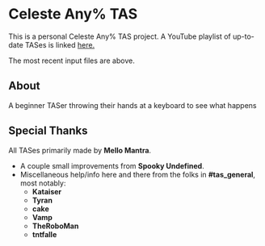 # Celeste Any% TAS
This is a personal Celeste Any% TAS project.
A YouTube playlist of up-to-date TASes is linked [here.](https://www.youtube.com/playlist?list=PLGY5ZVounJwtsjm-I0G1hSpvBwnZedD1T)

The most recent input files are above.



## About 

A beginner TASer throwing their hands at a keyboard to see what happens

## Special Thanks

All TASes primarily made by **Mello Mantra**.
- A couple small improvements from **Spooky Undefined**.
- Miscellaneous help/info here and there from the folks in **#tas_general**, most notably:
  - **Kataiser**
  - **Tyran**
  - **cake**
  - **Vamp**
  - **TheRoboMan**
  - **tntfalle**
